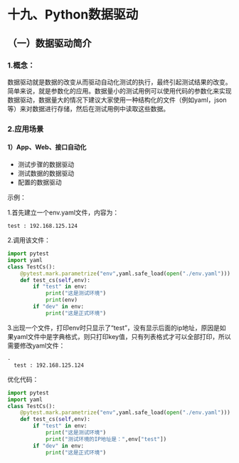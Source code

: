 # 十九、Python数据驱动
## （一）数据驱动简介
### 1.概念：
数据驱动就是数据的改变从而驱动自动化测试的执行，最终引起测试结果的改变。简单来说，就是参数化的应用。数据量小的测试用例可以使用代码的参数化来实现数据驱动，数据量大的情况下建议大家使用一种结构化的文件（例如yaml，json等）来对数据进行存储，然后在测试用例中读取这些数据。

### 2.应用场景

#### 1）App、Web、接口自动化
- 测试步骤的数据驱动
- 测试数据的数据驱动
- 配置的数据驱动

示例：

1.首先建立一个env.yaml文件，内容为：
```
test : 192.168.125.124
```

2.调用该文件：
```python
import pytest
import yaml
class TestCs():
    @pytest.mark.parametrize("env",yaml.safe_load(open("./env.yaml")))
    def test_cs(self,env):
        if "test" in env:
            print("这是测试环境")
            print(env)
        if "dev" in env:
            print("这是正式环境")
```
3.出现一个文件，打印env时只显示了“test”，没有显示后面的ip地址，原因是如果yaml文件中是字典格式，则只打印key值，只有列表格式才可以全部打印，所以需要修改yaml文件：
```
-
  test : 192.168.125.124
```

优化代码：
```python
import pytest
import yaml
class TestCs():
    @pytest.mark.parametrize("env",yaml.safe_load(open("./env.yaml")))
    def test_cs(self,env):
        if "test" in env:
            print("这是测试环境")
            print("测试环境的IP地址是：",env["test"])
        if "dev" in env:
            print("这是正式环境")

```
